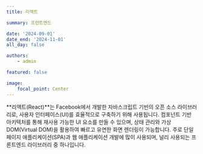 ```yaml
---
title: 리액트

summary: 프런트엔드

date: '2024-09-01'
date_end: '2024-11-01'
all_day: false

authors:
    - admin

featured: false

image:
    focal_point: Center
---
```

**리액트(React)**는 Facebook에서 개발한 자바스크립트 기반의 오픈 소스 라이브러리로, 사용자 인터페이스(UI)를 효율적으로 구축하기 위해 사용됩니다. 컴포넌트 기반 아키텍처를 통해 재사용 가능한 UI 요소를 만들 수 있으며, 상태 관리와 가상 DOM(Virtual DOM)을 활용하여 빠르고 유연한 화면 렌더링이 가능합니다. 주로 단일 페이지 애플리케이션(SPA)과 웹 애플리케이션 개발에 많이 사용되며, 널리 사용되는 프론트엔드 라이브러리 중 하나입니다.